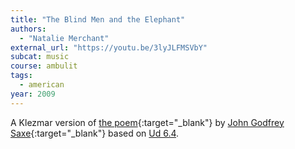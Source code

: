 ```yaml
---
title: "The Blind Men and the Elephant"
authors:
  - "Natalie Merchant"
external_url: "https://youtu.be/3lyJLFMSVbY"
subcat: music
course: ambulit
tags:
  - american
year: 2009
---
```


A Klezmar version of [the poem](https://en.wikisource.org/wiki/The_Blindmen_and_the_Elephant){:target="_blank"} by [John Godfrey Saxe](https://en.wikipedia.org/wiki/John_Godfrey_Saxe){:target="_blank"} based on [Ud 6.4](/content/canon/ud6.4).




